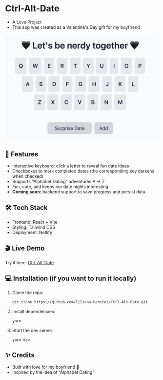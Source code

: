 # Ctrl-Alt-Date

- A Love Project
- This app was created as a Valentine's Day gift for my boyfriend

![Keyboard](/ctrl-alt-date.png)

## 🚀 Features
- Interactive keyboard: click a letter to reveal fun date ideas 
- Checkboxes to mark completed dates (the corresponding key darkens when checked)
- Supports “Alphabet Dating” adventures A → Z  
- Fun, cute, and keeps our date nights interesting
- **Coming soon:** backend support to save progress and persist data 

## 🛠 Tech Stack
- Frontend: React + Vite  
- Styling: Tailwind CSS  
- Deployment: Netlify

## 🎬 Live Demo
Try it here: [Ctrl-Alt-Date](https://ctrl-alt-date.netlify.app/)

## 💻 Installation (if you want to run it locally)
1. Clone the repo:  
   ```bash
   git clone https://github.com/liliana-benitez/Ctrl-Alt-Date.git
   ```

2. Install dependencies:
   ```bash
   yarn
   ```

3. Start the dev server:
   ```bash
   yarn dev
   ```

## ✨ Credits
- Built with love for my boyfriend 💖
- Inspired by the idea of “Alphabet Dating”
